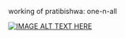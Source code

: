 working of pratibishwa: one-n-all

[![IMAGE ALT TEXT HERE](https://img.youtube.com/vi/qG-2BP_bv7c/0.jpg)](https://www.youtube.com/watch?v=qG-2BP_bv7c)

